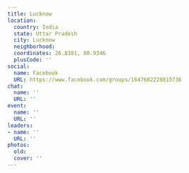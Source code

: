 ```yaml
---
title: Lucknow
location:
  country: India
  state: Uttar Pradesh
  city: Lucknow
  neighborhood: 
  coordinates: 26.8381, 80.9346
  plusCode: ''
social:
  name: Facebook
  URL: https://www.facebook.com/groups/1647602228815736
chat:
  name: ''
  URL: ''
event:
  name: ''
  URL: ''
leaders:
- name: ''
  URL: ''
photos:
  old: 
  cover: ''
---
```

